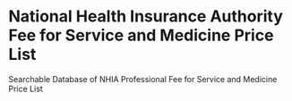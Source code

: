 # National Health Insurance Authority Fee for Service and Medicine Price List
Searchable Database of NHIA Professional Fee for Service and Medicine Price List
